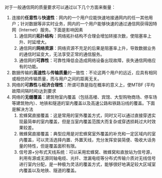 对于一般通信网的质量要求可以通过以下几个方面来衡量：
1. 连接的**任意性**与**快速性**：网内的一个用户应能快速地接通网内的任一其他用户；针对数据等非实时业务，网内的一个用户能够快速的通过通信网获得因特网（Internet）服务。下面是影响因素
    1. 通信网的**拓扑结构**：网络拓扑结构不合理会增加转接次数，使阻塞率上升、时延增大。
    2. 通信网的**网络资源**：网络资源不充足的后果是阻塞率上升，导致数据业务的通信时延变大，无法享受正常的通信服务。
    3. 通信网的**可靠性**：可靠性降低会造成网络设备出现故障，丧失通信网络应有的功能。
2. 数据传输的**高速性**与**传输质量**的一致性：不论这两个用户的远近，应具有相同或相仿的传输质量，而与用户之间的距离无关。
3. 网络的**可靠性**与**经济合理性**：所谓可靠是指在概率的意义上，使MTBF (平均故障间隔时间)达到要求
4. 网络的**无缝覆盖**：建筑物室内覆盖（包括高楼、宾馆、大型购物商场、停车场等建筑物内）、地铁和隧道的室内覆盖以及高速公路和铁路沿线的覆盖。下面是解决方法
    1. 宏蜂窝直接覆盖：这是常用的室外覆盖方式，同时又可以通过直接穿透实现最简单的室内覆盖，但是当室内覆盖范围大而复杂或穿透损耗过大时效果较差。
    2. 微蜂窝直接覆盖：典型应用是对宏蜂窝室外覆盖的补充和一定区域内的室内覆盖，可以灵活选择内置、外置天线，充分发挥安装简便、吸收大话务量的特性，但是覆盖面积有限。
    3. 信号源+分布式天线系统：可以采用宏蜂窝、微蜂窝和直放站为信号源，利用有源或无源同轴电缆、光纤、泄漏电缆等分布式传输介质对无线信号进行室内分配，是一种极为灵活的覆盖方式，能够很好地满足较大区域室内覆盖以及地铁、隧道的覆盖。